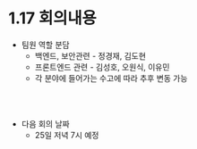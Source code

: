 # 1.17 회의내용

- 팀원 역할 분담
  - 백엔드, 보안관련 - 정경재, 김도현
  - 프론트엔드 관련 - 김성호, 오원식, 이유민
  - 각 분야에 들어가는 수고에 따라 추후 변동 가능

 <br/>
 <br/>

- 다음 회의 날짜
  - 25일 저녁 7시 예정
